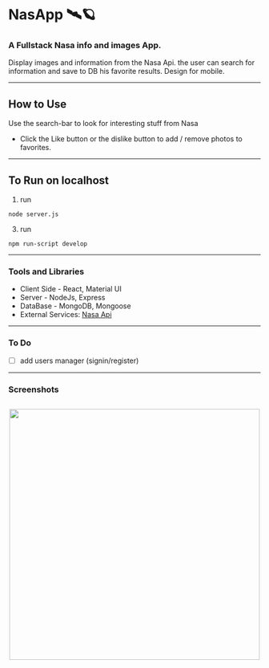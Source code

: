 # NasApp 🛰🪐

### A Fullstack Nasa info and images App.

Display images and information from the Nasa Api. the user can search for information and save to DB his favorite results.
Design for mobile.

---

## How to Use

Use the search-bar to look for interesting stuff from Nasa

- Click the Like button or the dislike button to add / remove photos to favorites.

---

## To Run on localhost

1. run

```
node server.js
```

3. run

```
npm run-script develop
```

---

### Tools and Libraries

- Client Side - React, Material UI
- Server - NodeJs, Express
- DataBase - MongoDB, Mongoose
- External Services: [Nasa Api](https://api.nasa.gov/)

---

### To Do

- [ ] add users manager (signin/register)

---

### Screenshots

## <p align="center"><img src="https://res.cloudinary.com/dnngdbnuq/image/upload/v1616776321/Screen_Shot_2021-03-26_at_7.31.19_PM_f74sh4.png" width="500"> </p>
